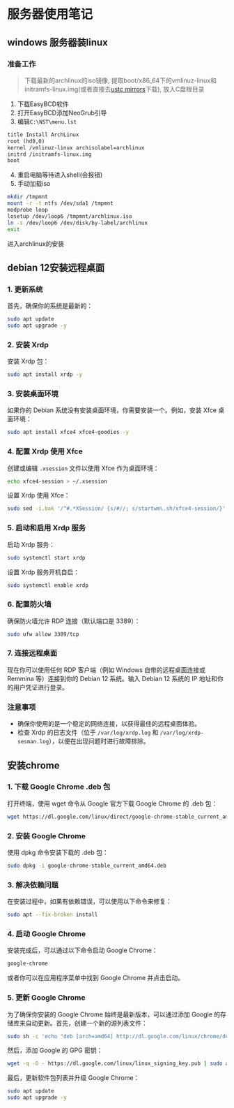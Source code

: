 # 服务器使用笔记

## windows 服务器装linux

### 准备工作

> 下载最新的archlinux的iso镜像, 提取boot/x86_64下的vmlinuz-linux和initramfs-linux.img(或者直接去[ustc mirrors](https://mirrors.ustc.edu.cn/archlinux/iso/latest/arch/boot/x86_64/)下载), 放入C盘根目录

1. 下载EasyBCD软件
2. 打开EasyBCD添加NeoGrub引导
3. 编辑`C:\NST\menu.lst`

```txt [C:\NST\menu.lst]
title Install ArchLinux
root (hd0,0)
kernel /vmlinuz-linux archisolabel=archlinux
initrd /initramfs-linux.img
boot
```

4. 重启电脑等待进入shell(会报错)
5. 手动加载iso
```bash
mkdir /tmpmnt
mount -r -t ntfs /dev/sda1 /tmpmnt
modprobe loop
losetup /dev/loop6 /tmpmnt/archlinux.iso
ln -s /dev/loop6 /dev/disk/by-label/archlinux
exit
```
进入archlinux的安装

## debian 12安装远程桌面

### 1. 更新系统

首先，确保你的系统是最新的：

```sh
sudo apt update
sudo apt upgrade -y
```

### 2. 安装 Xrdp

安装 Xrdp 包：

```sh
sudo apt install xrdp -y
```

### 3. 安装桌面环境

如果你的 Debian 系统没有安装桌面环境，你需要安装一个。例如，安装 Xfce 桌面环境：

```sh
sudo apt install xfce4 xfce4-goodies -y
```

### 4. 配置 Xrdp 使用 Xfce

创建或编辑 `.xsession` 文件以使用 Xfce 作为桌面环境：

```sh
echo xfce4-session > ~/.xsession
```

设置 Xrdp 使用 Xfce：

```sh
sudo sed -i.bak '/^#.*XSession/ {s/#//; s/startwm\.sh/xfce4-session/}' /etc/xrdp/startwm.sh
```

### 5. 启动和启用 Xrdp 服务

启动 Xrdp 服务：

```sh
sudo systemctl start xrdp
```

设置 Xrdp 服务开机自启：

```sh
sudo systemctl enable xrdp
```

### 6. 配置防火墙

确保防火墙允许 RDP 连接（默认端口是 3389）：

```sh
sudo ufw allow 3389/tcp
```

### 7. 连接远程桌面

现在你可以使用任何 RDP 客户端（例如 Windows 自带的远程桌面连接或 Remmina 等）连接到你的 Debian 12 系统。输入 Debian 12 系统的 IP 地址和你的用户凭证进行登录。

### 注意事项

- 确保你使用的是一个稳定的网络连接，以获得最佳的远程桌面体验。
- 检查 Xrdp 的日志文件（位于 `/var/log/xrdp.log` 和 `/var/log/xrdp-sesman.log`），以便在出现问题时进行故障排除。

## 安装chrome

### 1. 下载 Google Chrome .deb 包

打开终端，使用 wget 命令从 Google 官方下载 Google Chrome 的 .deb 包：

```sh
wget https://dl.google.com/linux/direct/google-chrome-stable_current_amd64.deb
```

### 2. 安装 Google Chrome

使用 dpkg 命令安装下载的 .deb 包：

```sh
sudo dpkg -i google-chrome-stable_current_amd64.deb
```

### 3. 解决依赖问题

在安装过程中，如果有依赖错误，可以使用以下命令来修复：

```sh
sudo apt --fix-broken install
```

### 4. 启动 Google Chrome

安装完成后，可以通过以下命令启动 Google Chrome：

```sh
google-chrome
```

或者你可以在应用程序菜单中找到 Google Chrome 并点击启动。

### 5. 更新 Google Chrome

为了确保你安装的 Google Chrome 始终是最新版本，可以通过添加 Google 的存储库来自动更新。首先，创建一个新的源列表文件：

```sh
sudo sh -c 'echo "deb [arch=amd64] http://dl.google.com/linux/chrome/deb/ stable main" > /etc/apt/sources.list.d/google-chrome.list'
```

然后，添加 Google 的 GPG 密钥：

```sh
wget -q -O - https://dl.google.com/linux/linux_signing_key.pub | sudo apt-key add -
```

最后，更新软件包列表并升级 Google Chrome：

```sh
sudo apt update
sudo apt upgrade -y
```

